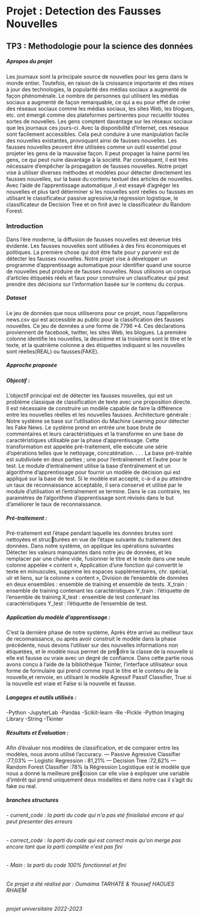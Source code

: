 # Projet : Detection des Fausses Nouvelles
## TP3 : Methodologie pour la science des données
##### Apropos du projet 
Les journaux sont la principale source de nouvelles pour les gens dans le monde entier.
Toutefois, en raison de la croissance importante et des mises à jour des technologies, la
popularité des médias sociaux a augmenté de façon phénoménale. Le nombre de personnes
qui utilisent les médias sociaux a augmenté de façon remarquable, ce qui a eu pour effet
de créer des réseaux sociaux comme les médias sociaux, les sites Web, les blogues, etc.
ont émergé comme des plateformes pertinentes pour recueillir toutes sortes de nouvelles.
Les gens comptent davantage sur les réseaux sociaux que les journaux ces jours-ci. Avec
la disponibilité d’Internet, ces réseaux sont facilement accessibles. Cela peut conduire à
une manipulation facile des nouvelles existantes, provoquant ainsi de fausses nouvelles.
Les fausses nouvelles peuvent être utilisées comme un outil essentiel pour projeter les
gens de la mauvaise façon. Il peut propager la haine parmi les gens, ce qui peut nuire
davantage à la société. Par conséquent, il est très nécessaire d’empêcher la propagation de
fausses nouvelles. Notre projet vise à utiliser diverses méthodes et modèles pour détecter
directement les fausses nouvelles, sur la base du contenu textuel des articles de nouvelles.
Avec l’aide de l’apprentissage automatique ,il est essayé d’agréger les nouvelles et plus
tard déterminer si les nouvelles sont réelles ou fausses en utilisant le classificateur passive agressive,la régression logistique, le classificateur de Decision Tree et on finit avec le classificateur du Random Forest.

### Introduction
Dans l’ère moderne, la diffusion de fausses nouvelles est devenue très évidente. Les
fausses nouvelles sont utilisées à des fins économiques et politiques. La première chose
qui doit être faite pour y parvenir est de détecter les fausses nouvelles. Notre projet
vise à développer un programme d’apprentissage automatique pour identifier quand une
source de nouvelles peut produire de fausses nouvelles. Nous utilisons un corpus d’articles
étiquetés réels et faux pour construire un classificateur qui peut prendre des décisions sur
l’information basée sur le contenu du corpus.

##### Dataset
Le jeu de données que nous utiliserons pour ce projet, nous l’appellerons news.csv qui
est accessible au public pour la classification des fausses nouvelles. Ce jeu de données a
une forme de 7796 *4. Ces déclarations proviennent de facebook, twitter, les sites Web,
les blogues. La première colonne identifie les nouvelles, la deuxième et la troisième sont
le titre et le texte, et la quatrième colonne a des étiquettes indiquant si les nouvelles sont
réelles(REAL) ou fausses(FAKE).
##### Approche proposée
##### Objectif :
L’objectif principal est de détecter les fausses nouvelles, qui est un problème classique
de classification de texte avec une proposition directe. Il est nécessaire de construire un
modèle capable de faire la différence entre les nouvelles réelles et les nouvelles fausses.
 Architecture générale :
Notre système se base sur l’utilisation du Machine Learning pour détecter les Fake
News. Le système prend en entrée une base brute de commentaires et leurs caractéristiques
et la transforme en une base de caractéristiques utilisable par la phase d’apprentissage.
Cette transformation est appelée pré-traitement, elle exécute une série d’opérations telles
que le nettoyage, concaténation. . . . La base pré-traitée est subdivisée en deux parties ;
une pour l’entraînement et l’autre pour le test. Le module d’entraînement utilise la base
d’entraînement et un algorithme d’apprentissage pour fournir un modèle de décision qui
est appliqué sur la base de test. Si le modèle est accepté, c-à-d a pu atteindre un taux de
reconnaissance acceptable, il sera conservé et utilisé par le module d’utilisation et l’entraînement se termine. Dans le cas contraire, les paramètres de l’algorithme d’apprentissage sont révisés dans le but d’améliorer le taux de reconnaissance.
##### Pré-traitement :
Pré-traitement est l’étape pendant laquelle les données brutes sont nettoyées et structurées en vue de l’étape suivante du traitement des données. Dans notre système, on
applique les opérations suivantes
Détecter les valeurs manquantes dans notre jeu de données, et les remplacer par une
chaîne vide, fusionner le titre et le texte dans une seule colonne appelée « content »,
Application d’une fonction qui convertit le texte en minuscules, supprime les espaces
supplémentaires, chr. spécial, ulr et liens, sur la colonne « content », Division de l’ensemble
de données en deux ensembles : ensemble de training et ensemble de tests. X_train :
ensemble de training contenant les caractéristiques Y_train : l’étiquette de l’ensemble de
training X_test : ensemble de test contenant les caractéristiques Y_test : l’étiquette de
l’ensemble de test.
##### Application du modèle d’apprentissage :
C’est la dernière phase de notre système, Après être arrivé au meilleur taux de reconnaissance, ou après avoir construit le modèle dans la phase précédente, nous devons
l’utiliser sur des nouvelles informations non étiquetées, et le modèle nous permet de prédire la classe de la nouvelle si elle est fausse ou vraie avec un degré de confiance.
Dans cette partie nous avons conçu à l’aide de la bibliothèque Tkinter, l’interface utilisateur sous forme de formulaire qui prend comme input le titre et le contenu de la nouvelle,et renvoie, en utilisant le modèle Agressif Passif Classifier, True si la nouvelle est vraie et False si la nouvelle et fausse.
##### Langages et outils utilisés :
-Python 
-JupyterLab
-Pandas
-Scikit-learn
-Re
-Pickle
-Python Imaging Library
-String
-Tkinter
##### Résultats et Évaluation :
Afin d’évaluer nos modèles de classification, et de comparer entre les modèles, nous
avons utilisé l’accuracy.
— Passive Agressive Classifier :77,03%
— Logistic Regression : 81,21%
— Decision Tree :72,62%
— Random Forest Classifier :78%
la Régression Logistique est le modèle que nous a donné la meilleure précision car elle vise à expliquer une variable d’intérêt qui prend uniquement
deux modalités et dans notre cas il s’agit du fake ou real.


##### branches structures
###### - current_code : la parti du code qui n'a pas eté finisilaisé encore et qui peut presenter des erreurs
###### - correct_code : la parti du code qui est correct mais qu'on merge pas encore tant que la parti compléte n'est pas fini
###### - Main : la parti du code 100% fonctionnel et fini 

###### Ce projet a été réalisé par : Oumaima TARHATE & Youssef HAOUES RHAIEM
###### projet universitaire 2022-2023
